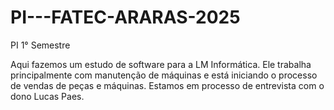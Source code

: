 # PI---FATEC-ARARAS-2025
PI 1° Semestre 

Aqui fazemos um estudo de software para a LM Informática.
Ele trabalha principalmente com manutenção de máquinas e está iniciando o processo de vendas de peças e máquinas.
Estamos em processo de entrevista com o dono Lucas Paes.
